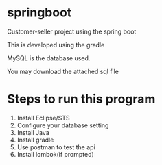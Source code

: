 # springboot
Customer-seller project using the spring boot

This is developed using the gradle

MySQL is the database used.

You may download the attached sql file

# Steps to run this program
1. Install Eclipse/STS
2. Configure your database setting
3. Install Java
4. Install gradle
5. Use postman to test the api
6. Install lombok(if prompted)
